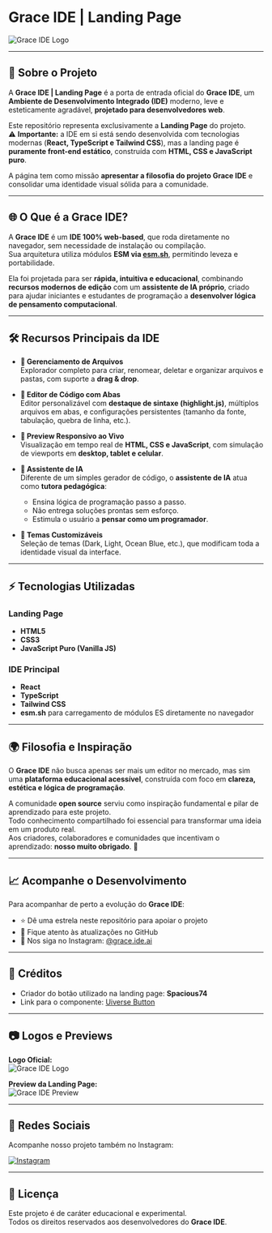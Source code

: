 # Grace IDE | Landing Page

![Grace IDE Logo](https://imgur.com/1HPntN9.png)

---

## 📌 Sobre o Projeto

A **Grace IDE | Landing Page** é a porta de entrada oficial do **Grace IDE**, um **Ambiente de Desenvolvimento Integrado (IDE)** moderno, leve e esteticamente agradável, **projetado para desenvolvedores web**.  

Este repositório representa exclusivamente a **Landing Page** do projeto.  
⚠️ **Importante:** a IDE em si está sendo desenvolvida com tecnologias modernas (**React, TypeScript e Tailwind CSS**), mas a landing page é **puramente front-end estático**, construída com **HTML, CSS e JavaScript puro**.  

A página tem como missão **apresentar a filosofia do projeto Grace IDE** e consolidar uma identidade visual sólida para a comunidade.  

---

## 🌐 O Que é a Grace IDE?

A **Grace IDE** é um **IDE 100% web-based**, que roda diretamente no navegador, sem necessidade de instalação ou compilação.  
Sua arquitetura utiliza módulos **ESM via [esm.sh](https://esm.sh/)**, permitindo leveza e portabilidade.  

Ela foi projetada para ser **rápida, intuitiva e educacional**, combinando **recursos modernos de edição** com um **assistente de IA próprio**, criado para ajudar iniciantes e estudantes de programação a **desenvolver lógica de pensamento computacional**.

---

## 🛠️ Recursos Principais da IDE

- **📂 Gerenciamento de Arquivos**  
  Explorador completo para criar, renomear, deletar e organizar arquivos e pastas, com suporte a **drag & drop**.

- **📝 Editor de Código com Abas**  
  Editor personalizável com **destaque de sintaxe (highlight.js)**, múltiplos arquivos em abas, e configurações persistentes (tamanho da fonte, tabulação, quebra de linha, etc.).

- **📱 Preview Responsivo ao Vivo**  
  Visualização em tempo real de **HTML, CSS e JavaScript**, com simulação de viewports em **desktop, tablet e celular**.

- **🤖 Assistente de IA**  
  Diferente de um simples gerador de código, o **assistente de IA** atua como **tutora pedagógica**:
  - Ensina lógica de programação passo a passo.  
  - Não entrega soluções prontas sem esforço.  
  - Estimula o usuário a **pensar como um programador**.  

- **🎨 Temas Customizáveis**  
  Seleção de temas (Dark, Light, Ocean Blue, etc.), que modificam toda a identidade visual da interface.

---

## ⚡ Tecnologias Utilizadas

### Landing Page
- **HTML5**  
- **CSS3**  
- **JavaScript Puro (Vanilla JS)**  

### IDE Principal
- **React**  
- **TypeScript**  
- **Tailwind CSS**  
- **esm.sh** para carregamento de módulos ES diretamente no navegador  

---

## 🌍 Filosofia e Inspiração

O **Grace IDE** não busca apenas ser mais um editor no mercado, mas sim uma **plataforma educacional acessível**, construída com foco em **clareza, estética e lógica de programação**.  

A comunidade **open source** serviu como inspiração fundamental e pilar de aprendizado para este projeto.  
Todo conhecimento compartilhado foi essencial para transformar uma ideia em um produto real.  
Aos criadores, colaboradores e comunidades que incentivam o aprendizado: **nosso muito obrigado**. 🙏  

---

## 📈 Acompanhe o Desenvolvimento

Para acompanhar de perto a evolução do **Grace IDE**:  

- ⭐ Dê uma estrela neste repositório para apoiar o projeto  
- 🔔 Fique atento às atualizações no GitHub  
- 📲 Nos siga no Instagram: [@grace.ide.ai](https://www.instagram.com/grace.ide.ai/)

---

## 🙌 Créditos

- Criador do botão utilizado na landing page: **Spacious74**  
- Link para o componente: [Uiverse Button](https://uiverse.io/Spacious74/helpless-tiger-55)  

---

## 📷 Logos e Previews

**Logo Oficial:**  
![Grace IDE Logo](https://imgur.com/lgKVjdO.png)

**Preview da Landing Page:**  
![Grace IDE Preview](https://imgur.com/EzQmICg.png)

---

## 📲 Redes Sociais

Acompanhe nosso projeto também no Instagram:  

[![Instagram](https://img.icons8.com/ios-glyphs/30/000000/instagram-new.png)](https://www.instagram.com/grace.ide.ai/)

---

## 📜 Licença

Este projeto é de caráter educacional e experimental.  
Todos os direitos reservados aos desenvolvedores do **Grace IDE**.  
